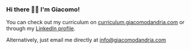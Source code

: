 ### Hi there 👋🏼 I'm Giacomo!

You can check out my curriculum on [curriculum.giacomodandria.com](https://curriculum.giacomodandria.com) or through my [LinkedIn profile](https://www.linkedin.com/in/giacomodandria/).

Alternatively, just email me directly at [info@giacomodandria.com](mailto:info@giacomodandria.com)
